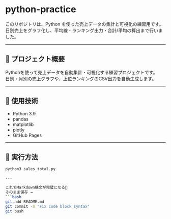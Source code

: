 # python-practice

このリポジトリは、Python を使った売上データの集計と可視化の練習用です。  
日別売上をグラフ化し、平均線・ランキング出力・合計/平均の算出まで行いました。

---

## 🧩 プロジェクト概要

Pythonを使って売上データを自動集計・可視化する練習プロジェクトです。  
日別・月別の売上グラフや、上位ランキングのCSV出力を自動生成します。

---

## 🔧 使用技術
- Python 3.9
- pandas
- matplotlib
- plotly
- GitHub Pages

---

## 🚀 実行方法

```bash
python3 sales_total.py

---

これでMarkdown構文が完璧になる🎯  
そのまま保存 →  
```bash
git add README.md
git commit -m "Fix code block syntax"
git push


